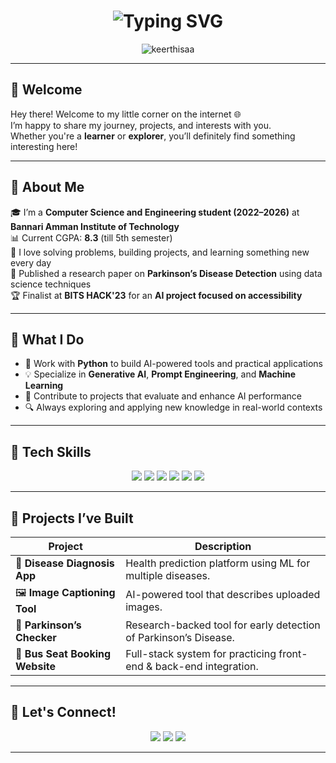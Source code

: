 <h1 align="center">
  <img src="https://readme-typing-svg.herokuapp.com?font=Fira+Code&weight=500&size=24&pause=1000&color=F75DEB&center=true&vCenter=true&width=435&lines=Hi+%F0%9F%91%8B%2C+I'm+KEERTHISAA+S;GenAI+Enthusiast;Prompt+Engineer+%7C+ML+Explorer;Always+learning+something+new!" alt="Typing SVG" />
</h1>

<p align="center">
  <img src="https://komarev.com/ghpvc/?username=keerthisaa&label=Profile%20Views&color=fc036b&style=flat-square" alt="keerthisaa" />
</p>

---

## 👋 Welcome

Hey there! Welcome to my little corner on the internet 🌐  
I’m happy to share my journey, projects, and interests with you.  
Whether you're a **learner** or **explorer**, you’ll definitely find something interesting here!  

---

## 📖 About Me

🎓 I’m a **Computer Science and Engineering student (2022–2026)** at **Bannari Amman Institute of Technology**  
📊 Current CGPA: **8.3** (till 5th semester)  
🧠 I love solving problems, building projects, and learning something new every day  
🧪 Published a research paper on **Parkinson’s Disease Detection** using data science techniques  
🏆 Finalist at **BITS HACK'23** for an **AI project focused on accessibility**

---

## 💼 What I Do

- 🐍 Work with **Python** to build AI-powered tools and practical applications  
- 💡 Specialize in **Generative AI**, **Prompt Engineering**, and **Machine Learning**  
- 🧪 Contribute to projects that evaluate and enhance AI performance  
- 🔍 Always exploring and applying new knowledge in real-world contexts

---

## 🧠 Tech Skills

<p align="center">
  <img src="https://img.shields.io/badge/Python-3670A0?style=for-the-badge&logo=python&logoColor=yellow"/>
  <img src="https://img.shields.io/badge/SQL-336791?style=for-the-badge&logo=postgresql&logoColor=white"/>
  <img src="https://img.shields.io/badge/Prompt%20Engineering-ff69b4?style=for-the-badge"/>
  <img src="https://img.shields.io/badge/Generative%20AI-ef476f?style=for-the-badge&logoColor=white"/>
  <img src="https://img.shields.io/badge/Machine%20Learning-118ab2?style=for-the-badge&logo=scikit-learn&logoColor=white"/>
  <img src="https://img.shields.io/badge/Evaluating%20AI-073b4c?style=for-the-badge"/>
</p>

---

## 🚀 Projects I’ve Built

| Project | Description |
|--------|-------------|
| 🧬 **Disease Diagnosis App** | Health prediction platform using ML for multiple diseases. |
| 🖼️ **Image Captioning Tool** | AI-powered tool that describes uploaded images. |
| 🧠 **Parkinson’s Checker** | Research-backed tool for early detection of Parkinson’s Disease. |
| 🚌 **Bus Seat Booking Website** | Full-stack system for practicing front-end & back-end integration. |

---

## 🔗 Let's Connect!

<p align="center">
  <a href="mailto:keerthisaaofficial@gmail.com"><img src="https://img.shields.io/badge/Gmail-D14836?style=for-the-badge&logo=gmail&logoColor=white"/></a>
  <a href="https://linkedin.com/in/keerthisaa"><img src="https://img.shields.io/badge/LinkedIn-blue?style=for-the-badge&logo=linkedin&logoColor=white"/></a>
  <a href="https://github.com/keerthisaa"><img src="https://img.shields.io/badge/GitHub-black?style=for-the-badge&logo=github&logoColor=white"/></a>
</p>

---
